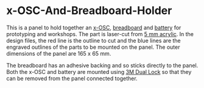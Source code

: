 x-OSC-And-Breadboard-Holder
===========================

This is a panel to hold together an [x-OSC](http://www.x-io.co.uk/products/x-osc/), [breadboard](https://www.sparkfun.com/products/9567) and [battery](http://www.x-io.co.uk/products/x-osc-accessories/x-osc-battery-and-charger/) for prototyping and workshops.  The part is laser-cut from [5 mm acrylic](http://www.hindleys.com/index.php/5mm-perspex-cast-acrylic-sheet-opaque-orange.html).  In the design files, the red line is the outline to cut and the blue lines are the engraved outlines of the parts to be mounted on the panel.  The outer dimensions of the panel are 165 x 65 mm.

The breadboard has an adhesive backing and so sticks directly to the panel.  Both the x-OSC and battery are mounted using [3M Dual Lock](http://solutions.3m.com/wps/portal/3M/en_US/Adhesives/Tapes/Products/~/3M-Dual-Lock-Reclosable-Fastener-SJ3560-250-Clear-2-in-x-50-yd-0-23-in-5-8-mm-1-per-case-Bulk?N=4294929546+5000130&Nr=AND%28hrcy_id%3AGSNCXNMZTVgs_XM6L5XK6D1_N2RL3FHWVK_GPD0K8BC31gv%29&rt=d) so that they can be removed from the panel connected together.

